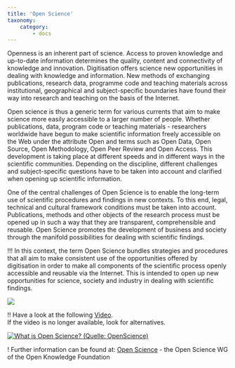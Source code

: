 ```yaml
---
title: 'Open Science'
taxonomy:
    category:
        - docs
---
```


Openness is an inherent part of science. Access to proven knowledge and up-to-date information determines the quality, content and connectivity of knowledge and innovation. Digitisation offers science new opportunities in dealing with knowledge and information. New methods of exchanging publications, research data, programme code and teaching materials across institutional, geographical and subject-specific boundaries have found their way into research and teaching on the basis of the Internet.

Open science is thus a generic term for various currents that aim to make science more easily accessible to a larger number of people. Whether publications, data, program code or teaching materials - researchers worldwide have begun to make scientific information freely accessible on the Web under the attribute Open and terms such as Open Data, Open Source, Open Methodology, Open Peer Review and Open Access. This development is taking place at different speeds and in different ways in the scientific communities. Depending on the discipline, different challenges and subject-specific questions have to be taken into account and clarified when opening up scientific information.

One of the central challenges of Open Science is to enable the long-term use of scientific procedures and findings in new contexts. To this end, legal, technical and cultural framework conditions must be taken into account. Publications, methods and other objects of the research process must be opened up in such a way that they are transparent, comprehensible and reusable. Open Science promotes the development of business and society through the manifold possibilities for dealing with scientific findings.

!!! In this context, the term Open Science bundles strategies and procedures that all aim to make consistent use of the opportunities offered by digitisation in order to make all components of the scientific process openly accessible and reusable via the Internet. This is intended to open up new opportunities for science, society and industry in dealing with scientific findings.

![](openscience.png?lightbox=800&resize=500,300)

!! Have a look at the following [Video](https://www.youtube.com/watch?v=yspZkJQ2KLE). <br><span class="small"> If the video is no longer available, look for alternatives.</p>
[![](Video_OpenScience.png?resize=300&classes=caption "What is Open Science?  (Quelle: OpenScience)")](https://www.youtube.com/watch?v=yspZkJQ2KLE)

! Further information can be found at: [Open Science](https://www.ag-openscience.de/open-science/) - the Open Science WG of the Open Knowledge Foundation
